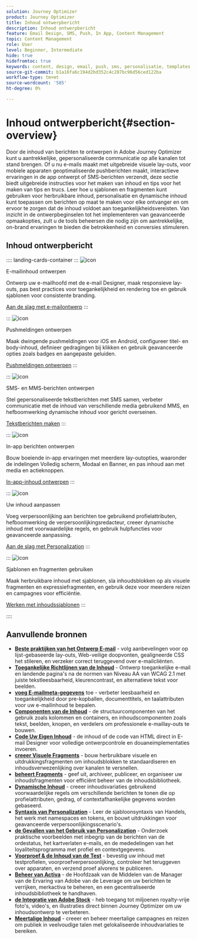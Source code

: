 ```yaml
---
solution: Journey Optimizer
product: Journey Optimizer
title: Inhoud ontwerpbericht
description: Inhoud ontwerpbericht
feature: Email Design, SMS, Push, In App, Content Management
topic: Content Management
role: User
level: Beginner, Intermediate
hide: true
hidefromtoc: true
keywords: content, design, email, push, sms, personalisatie, templates
source-git-commit: b1a16fa6c194d2bd352c4c287bc96d56ced122ba
workflow-type: tm+mt
source-wordcount: '585'
ht-degree: 0%

---
```


# Inhoud ontwerpbericht{#section-overview}

Door de inhoud van berichten te ontwerpen in Adobe Journey Optimizer kunt u aantrekkelijke, gepersonaliseerde communicatie op alle kanalen tot stand brengen. Of u nu e-mails maakt met uitgebreide visuele lay-outs, voor mobiele apparaten geoptimaliseerde pushberichten maakt, interactieve ervaringen in de app ontwerpt of SMS-berichten verzendt, deze sectie biedt uitgebreide instructies voor het maken van inhoud en tips voor het maken van tips en trucs. Leer hoe u sjablonen en fragmenten kunt gebruiken voor herbruikbare inhoud, personalisatie en dynamische inhoud kunt toepassen om berichten op maat te maken voor elke ontvanger en om ervoor te zorgen dat de inhoud voldoet aan toegankelijkheidsvereisten. Van inzicht in de ontwerpbeginselen tot het implementeren van geavanceerde opmaakopties, zult u de tools beheersen die nodig zijn om aantrekkelijke, on-brand ervaringen te bieden die betrokkenheid en conversies stimuleren.

## Inhoud ontwerpbericht

:::: landing-cards-container
:::
![icon]( https://cdn.experienceleague.adobe.com/icons/email.svg)

E-mailinhoud ontwerpen

Ontwerp uw e-mailhoofd met de e-mail Designer, maak responsieve lay-outs, pas best practices voor toegankelijkheid en rendering toe en gebruik sjablonen voor consistente branding.

[Aan de slag met e-mailontwerp](../email/get-started-email-design.md)
:::

:::
![icon]( https://cdn.experienceleague.adobe.com/icons/mobile.svg)

Pushmeldingen ontwerpen

Maak dwingende pushmeldingen voor iOS en Android, configureer titel- en body-inhoud, definieer gedragingen bij klikken en gebruik geavanceerde opties zoals badges en aangepaste geluiden.

[Pushmeldingen ontwerpen](../push/design-push.md)
:::

:::
![icon]( https://cdn.experienceleague.adobe.com/icons/chat.svg)

SMS- en MMS-berichten ontwerpen

Stel gepersonaliseerde tekstberichten met SMS samen, verbeter communicatie met de inhoud van verschillende media gebruikend MMS, en hefboomwerking dynamische inhoud voor gericht overseinen.

[Tekstberichten maken](../sms/create-sms.md)
:::

:::
![icon]( https://cdn.experienceleague.adobe.com/icons/device-mobile.svg)

In-app berichten ontwerpen

Bouw boeiende in-app ervaringen met meerdere lay-outopties, waaronder de indelingen Volledig scherm, Modaal en Banner, en pas inhoud aan met media en actieknoppen.

[In-app-inhoud ontwerpen](../in-app/design-in-app.md)
:::

:::
![icon]( https://cdn.experienceleague.adobe.com/icons/personalization.svg)

Uw inhoud aanpassen

Voeg verpersoonlijking aan berichten toe gebruikend profielattributen, hefboomwerking de verpersoonlijkingsredacteur, creeer dynamische inhoud met voorwaardelijke regels, en gebruik hulpfuncties voor geavanceerde aanpassing.

[Aan de slag met Personalization](../personalization/personalize.md)
:::

:::
![icon]( https://cdn.experienceleague.adobe.com/icons/duplicate.svg)

Sjablonen en fragmenten gebruiken

Maak herbruikbare inhoud met sjablonen, sla inhoudsblokken op als visuele fragmenten en expressiefragmenten, en gebruik deze voor meerdere reizen en campagnes voor efficiëntie.

[Werken met inhoudssjablonen](../content-management/use-content-templates.md)
:::

::::


## Aanvullende bronnen

- **[Beste praktijken van het Ontwerp E-mail](../email/get-started-email-design.md#best-practices)** - volg aanbevelingen voor op lijst-gebaseerde lay-outs, Web-veilige doopvonten, gealigneerde CSS het stileren, en verzeker correct teruggevend over e-mailcliënten.
- **[Toegankelijke Richtlijnen van de Inhoud](../email/accessible-content.md)** - Ontwerp toegankelijke e-mail en landende pagina&#39;s na de normen van Niveau AA van WCAG 2.1 met juiste tekstleesbaarheid, kleurencontrast, en alternatieve tekst voor beelden.
- **[voeg E-mailmeta-gegevens](../email/email-metadata.md)** toe - verbeter leesbaarheid en toegankelijkheid door pre-kopballen, documenttitels, en taalattributen voor uw e-mailinhoud te bepalen.
- **[Componenten van de Inhoud](../email/content-components.md)** - de structuurcomponenten van het gebruik zoals kolommen en containers, en inhoudscomponenten zoals tekst, beelden, knopen, en verdelers om professionele e-maillay-outs te bouwen.
- **[Code Uw Eigen Inhoud](../email/code-content.md)** - de inhoud of de code van HTML direct in E-mail Designer voor volledige ontwerpcontrole en douaneimplementaties invoeren.
- **[creeer Visuele Fragments](../content-management/create-fragments.md)** - bouw herbruikbare visuele en uitdrukkingsfragmenten om inhoudsblokken te standaardiseren en inhoudsverwezenlijking over kanalen te versnellen.
- **[beheert Fragments](../content-management/manage-fragments.md)** - geef uit, archiveer, publiceer, en organiseer uw inhoudsfragmenten voor efficiënt beheer van de inhoudsbibliotheek.
- **[Dynamische Inhoud](../personalization/dynamic-content.md)** - creeer inhoudsvariaties gebruikend voorwaardelijke regels om verschillende berichten te tonen die op profielattributen, gedrag, of contextafhankelijke gegevens worden gebaseerd.
- **[Syntaxis van Personalization](../personalization/personalization-syntax.md)** - Leer de sjabloonsyntaxis van Handels, het werk met namespaces en tokens, en bouwt uitdrukkingen voor geavanceerde verpersoonlijkingsscenario&#39;s.
- **[de Gevallen van het Gebruik van Personalization](../personalization/personalization-use-case.md)** - Onderzoek praktische voorbeelden met inbegrip van de berichten van de ordestatus, het kartverlaten e-mails, en de mededelingen van het loyaliteitsprogramma met profiel en contextgegevens.
- **[Voorproef &amp; de Inhoud van de Test](../content-management/preview-test.md)** - bevestig uw inhoud met testprofielen, voorproefverpersoonlijking, controleer het teruggeven over apparaten, en verzend proef alvorens te publiceren.
- **[Beheer van Activa](../integrations/assets.md)** - de Hoofdzaak van de Middelen van de Manager van de Ervaring van Adobe van de Leverage om uw berichten te verrijken, merkactiva te beheren, en een gecentraliseerde inhoudsbibliotheek te handhaven.
- **[de Integratie van Adobe Stock](../integrations/stock.md)** - heb toegang tot miljoenen royalty-vrije foto&#39;s, video&#39;s, en illustraties direct binnen Journey Optimizer om uw inhoudsontwerp te verbeteren.
- **[Meertalige Inhoud](../content-management/multilingual-gs.md)** - creeer en beheer meertalige campagnes en reizen om publiek in veelvoudige talen met gelokaliseerde inhoudvariaties te bereiken.

